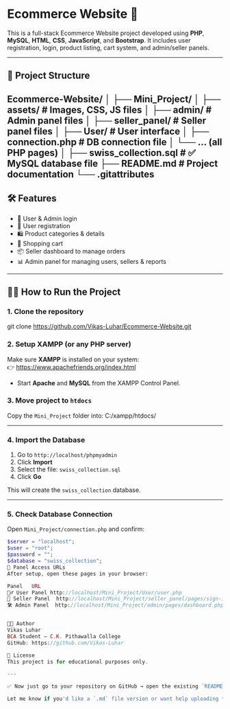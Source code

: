 # Ecommerce Website 🛒

This is a full-stack Ecommerce Website project developed using **PHP**, **MySQL**, **HTML**, **CSS**, **JavaScript**, and **Bootstrap**. It includes user registration, login, product listing, cart system, and admin/seller panels.

---

## 📁 Project Structure

Ecommerce-Website/
│
├── Mini_Project/
│ ├── assets/ # Images, CSS, JS files
│ ├── admin/ # Admin panel files
│ ├── seller_panel/ # Seller panel files
│ ├── User/ # User interface
│ ├── connection.php # DB connection file
│ └── ... (all PHP pages)
│
├── swiss_collection.sql # ✅ MySQL database file
├── README.md # Project documentation
└── .gitattributes
---

## 🛠️ Features

- 🔐 User & Admin login
- 👤 User registration
- 🛍️ Product categories & details
- 🛒 Shopping cart
- 📦 Seller dashboard to manage orders
- 📊 Admin panel for managing users, sellers & reports

---

## 🧑‍💻 How to Run the Project

### 1. Clone the repository

git clone https://github.com/Vikas-Luhar/Ecommerce-Website.git

### 2. Setup XAMPP (or any PHP server)

Make sure **XAMPP** is installed on your system:  
👉 https://www.apachefriends.org/index.html

- Start **Apache** and **MySQL** from the XAMPP Control Panel.

### 3. Move project to `htdocs`

Copy the `Mini_Project` folder into:
C:/xampp/htdocs/

---

### 4. Import the Database

1. Go to `http://localhost/phpmyadmin`
2. Click **Import**
3. Select the file: `swiss_collection.sql`
4. Click **Go**

This will create the `swiss_collection` database.

---

### 5. Check Database Connection

Open `Mini_Project/connection.php` and confirm:

```php
$server = "localhost";
$user = "root";
$password = "";
$database = "swiss_collection";
🚀 Panel Access URLs
After setup, open these pages in your browser:

Panel	URL
🧍‍♂️ User Panel	http://localhost/Mini_Project/User/user.php
🛒 Seller Panel	http://localhost/Mini_Project/seller_panel/pages/sign-in.php
🛠️ Admin Panel	http://localhost/Mini_Project/admin/pages/dashboard.php


👨‍💻 Author
Vikas Luhar
BCA Student – C.K. Pithawalla College
GitHub: https://github.com/Vikas-Luhar

📄 License
This project is for educational purposes only.

---

✅ Now just go to your repository on GitHub → open the existing `README.md` → click the **pencil icon (✏️ Edit)** → paste the above content → scroll down and **commit changes**.

Let me know if you'd like a `.md` file version or want help uploading the SQL file as well!
